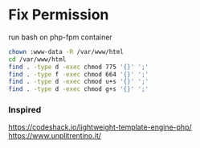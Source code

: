 # Fix Permission
run bash on php-fpm container
```bash
chown :www-data -R /var/www/html
cd /var/www/html
find . -type d -exec chmod 775 '{}' ';'
find . -type f -exec chmod 664 '{}' ';'
find . -type d -exec chmod u+s '{}' ';'
find . -type d -exec chmod g+s '{}' ';'
```

### Inspired
https://codeshack.io/lightweight-template-engine-php/
https://www.unplitrentino.it/